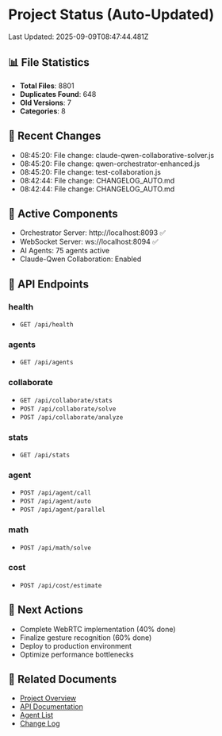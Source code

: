 # Project Status (Auto-Updated)
Last Updated: 2025-09-09T08:47:44.481Z

## 📊 File Statistics
- **Total Files**: 8801
- **Duplicates Found**: 648
- **Old Versions**: 7
- **Categories**: 8

## 🔄 Recent Changes
- 08:45:20: File change: claude-qwen-collaborative-solver.js
- 08:45:20: File change: qwen-orchestrator-enhanced.js
- 08:45:20: File change: test-collaboration.js
- 08:42:44: File change: CHANGELOG_AUTO.md
- 08:42:44: File change: CHANGELOG_AUTO.md

## 🚀 Active Components
- Orchestrator Server: http://localhost:8093 ✅
- WebSocket Server: ws://localhost:8094 ✅
- AI Agents: 75 agents active
- Claude-Qwen Collaboration: Enabled

## 📡 API Endpoints
### health
- `GET /api/health`

### agents
- `GET /api/agents`

### collaborate
- `GET /api/collaborate/stats`
- `POST /api/collaborate/solve`
- `POST /api/collaborate/analyze`

### stats
- `GET /api/stats`

### agent
- `POST /api/agent/call`
- `POST /api/agent/auto`
- `POST /api/agent/parallel`

### math
- `POST /api/math/solve`

### cost
- `POST /api/cost/estimate`

## 🎯 Next Actions
- Complete WebRTC implementation (40% done)
- Finalize gesture recognition (60% done)
- Deploy to production environment
- Optimize performance bottlenecks

## 🔗 Related Documents
- [Project Overview](./PROJECT_OVERVIEW_AUTO.md)
- [API Documentation](./API_DOCUMENTATION.md)
- [Agent List](./AGENT_LIST.md)
- [Change Log](./CHANGELOG_AUTO.md)
